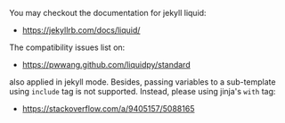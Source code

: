 
You may checkout the documentation for jekyll liquid:

- https://jekyllrb.com/docs/liquid/

The compatibility issues list on:

- https://pwwang.github.com/liquidpy/standard

also applied in jekyll mode. Besides, passing variables to a sub-template using `include` tag is not supported. Instead, please using jinja's `with` tag:

- https://stackoverflow.com/a/9405157/5088165
